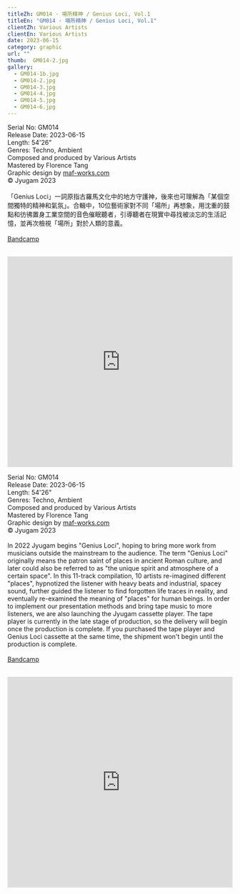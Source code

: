 ```yaml
---
titleZh: GM014 · 場所精神 / Genius Loci, Vol.1
titleEn: "GM014 · 場所精神 / Genius Loci, Vol.1"
clientZh: Various Artists
clientEn: Various Artists
date: 2023-06-15
category: graphic
url: ""
thumb:  GM014-2.jpg
gallery:
  - GM014-1b.jpg
  - GM014-2.jpg
  - GM014-3.jpg
  - GM014-4.jpg
  - GM014-5.jpg
  - GM014-6.jpg
---
```


Serial No: GM014<br>
Release Date: 2023-06-15<br>
Length: 54'26"<br>
Genres: Techno, Ambient<br>
Composed and produced by Various Artists<br>
Mastered by Florence Tang<br>
Graphic design by [maf-works.com](https://maf-works.com)<br>
© Jyugam 2023
<br><br>
「Genius Loci」一詞原指古羅馬文化中的地方守護神，後來也可理解為「某個空間獨特的精神和氣氛」。合輯中，10位藝術家對不同「場所」再想象，用沈重的鼓點和彷彿置身工業空間的音色催眠聽者，引導聽者在現實中尋找被淡忘的生活記憶，並再次檢視「場所」對於人類的意義。
<br><br>
[Bandcamp](https://alijyugam.bandcamp.com/album/genius-loci-vol-1)
<br><br>
<iframe style="border: 0; width: 100%; height: 472px;" src="https://bandcamp.com/EmbeddedPlayer/album=510838805/size=large/bgcol=ffffff/linkcol=333333/artwork=none/transparent=true/" seamless><a href="https://jyugam.bandcamp.com/album/genius-loci-vol-1">場所精神 / Genius Loci Vol.1 by Various Artists</a></iframe>

<!-- lang -->

Serial No: GM014<br>
Release Date: 2023-06-15<br>
Length: 54'26"<br>
Genres: Techno, Ambient<br>
Composed and produced by Various Artists<br>
Mastered by Florence Tang<br>
Graphic design by [maf-works.com](https://maf-works.com)<br>
© Jyugam 2023
<br><br>
In 2022 Jyugam begins "Genius Loci", hoping to bring more work from musicians outside the mainstream to the audience. The term "Genius Loci" originally means the patron saint of places in ancient Roman culture, and later could also be referred to as "the unique spirit and atmosphere of a certain space". In this 11-track compilation, 10 artists re-imagined different "places", hypnotized the listener with heavy beats and industrial, spacey sound, further guided the listener to find forgotten life traces in reality, and eventually re-examined the meaning of "places" for human beings.
In order to implement our presentation methods and bring tape music to more listeners, we are also launching the Jyugam cassette player. The tape player is currently in the late stage of production, so the delivery will begin once the production is complete. If you purchased the tape player and Genius Loci cassette at the same time, the shipment won't begin until the production is complete. 
<br><br>
[Bandcamp](https://alijyugam.bandcamp.com/album/genius-loci-vol-1)
<br><br>
<iframe style="border: 0; width: 100%; height: 472px;" src="https://bandcamp.com/EmbeddedPlayer/album=510838805/size=large/bgcol=ffffff/linkcol=333333/artwork=none/transparent=true/" seamless><a href="https://jyugam.bandcamp.com/album/genius-loci-vol-1">場所精神 / Genius Loci Vol.1 by Various Artists</a></iframe>